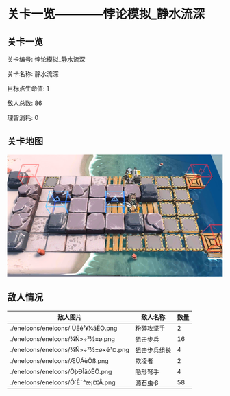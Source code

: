 # 关卡一览————悖论模拟_静水流深


## 关卡一览

关卡编号: 悖论模拟_静水流深

关卡名称: 静水流深

目标点生命值: 1

敌人总数: 86

理智消耗: 0


## 关卡地图
![悖论模拟_静水流深](./oprMap/悖论模拟_静水流深.png)

## 敌人情况

| 敌人图片 | 敌人名称 | 数量  |
|---------|-----|-----|
| ./eneIcons/eneIcons/·ÛËé¹¥¼áÊÖ.png| 粉碎攻坚手  |   2  |
| ./eneIcons/eneIcons/¾Ñ»÷²½±ø.png| 狙击步兵  |   16  |
| ./eneIcons/eneIcons/¾Ñ»÷²½±ø×é³¤.png| 狙击步兵组长  |   4  |
| ./eneIcons/eneIcons/ÆÛÁèÕß.png| 欺凌者  |   2  |
| ./eneIcons/eneIcons/ÒþÐÎåóÊÖ.png| 隐形弩手  |   4  |
| ./eneIcons/eneIcons/Ô´Ê¯³æ¡¤¦Â.png| 源石虫·β  |   58  |
